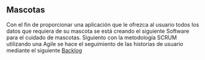 ## Mascotas
Con el fin de proporcionar una aplicación que le ofrezca al usuario todos los datos que requiera de su mascota se está creando el siguiente Software para el cuidado de mascotas.
Siguiento con la metodología SCRUM utilizando una Agile se hace el seguimiento de las historias de usuario mediante el siguiente [Backlog](https://mascotassoftware.atlassian.net/jira/core/projects/MAS/board)
